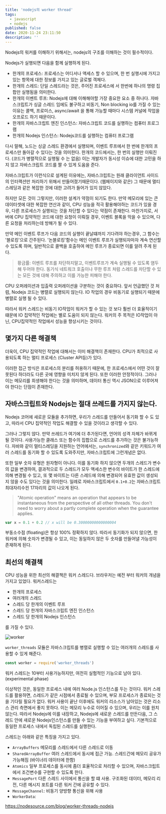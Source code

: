 ```yaml
---
title: 'nodejs의 worker thread'
tags:
  - javascript
  - nodejs
published: false
date: 2020-11-24 23:11:50
description: ''
---
```


Nodejs의 워커를 이해하기 위해서는, nodejs의 구조를 이해하는 것이 필수적이다.

Nodejs가 실행되면 다음을 함께 실행하게 된다.

- 한개의 프로세스: 프로세스는 어디서나 액세스 할 수 있으며, 한 번 실행시에 가지고 있는 항목에 대한 정보를 가지고 있는 글로벌 객체다.
- 한개의 스레드: 단일 스레드라는 것은, 주어진 프로세스에 서 한번에 하나의 명령 집합만 실행됨을 의미한다.
- 한개의 이벤트 루프: Nodejs에 대해 이해해야할 가장 중요한 요소 중 하나다. 자바스크립트가 싱글 스레드 임에도 불구하고 비동기, Non blocking io를 가질 수 있는 이유는 콜백, 프로미스, async/await 을 통해 가능할 때마다 시스템 커널에 작업을 오프로드 하기 때문이다.
- 한개의 자바스크립트 엔진 인스턴스: 자바스크립트 코드를 실행하는 컴퓨터 프로그램
- 한개의 Nodejs 인스턴스: Nodejs코드를 실행하는 컴퓨터 프로그램

다시 말해, 노드는 싱글 스레드 환경에서 실행되며, 이벤트 루프에서 한 번에 한개의 프로세스만 돌아갈 수 있다는 것을 의미한다. 한개의 코드에서는, 한 번의 실행만 이뤄진다. (코드가 병렬적으로 실행될 수 는 없음) 이는 개발자가 동시성 이슈에 대한 고민을 하지 않고 자바스크립트 코드를 짤 수 있게 도움을 준다.

자바스크립트가 이런식으로 설계된 이유에는, 자바스크립트는 원래 클라이언트 사이드의 인터랙션만 처리하기 위해서 만들어졌기때문이다. (웹페이지와 같은) 그 때문에 멀티스레딩과 같은 복잡한 것에 대한 고려가 들어가 있지 않았다.

하지만 모든 것이 그렇지만, 이러한 설계가 약점이 되기도 한다. 만약 메모리에 있는 큰 데이터셋에 대한 복잡한 연산과 같이, CPU 성능을 적극 활용해야하는 코드가 있을 경우, 다른 프로세스가 실행되는 것을 차단할 수 있다는 약점이 존재한다. 마찬가지로, 서버에 CPU 집약적인 코드에 대한 요청이 이뤄질 경우, 이벤트 블록을 막을 수 있으며, 다른 요청을 처리하는데 방해가 될 수 있다.

만약 메인 이벤트 루프가 다음 코드의 실행이 끝날떄까지 기다려야 하는경우, 그 함수는 '블로킹'으로 간주된다. '논블로킹'함수는 메인 이벤트 루프가 실행되자마자 계속 연산할 수 있도록 하며, 일반적으로 콜백을 호출하여 메인 루프가 종료되면 이를 알려 주게 된다.

> 황금률: 이벤트 루프를 차단하지말고, 이벤트루프가 계속 실행될 수 있도록 염두해 두어야 한다. 동기식 네트워크 호출이나 무한 루프 처럼 스레드를 차단할 수 있는 모든 것에 대해 주의하고 이를 가능한 피해야 한다.

CPU 오퍼레이션과 입출력 오퍼레이션을 구분하는 것이 중요하다. 앞서 언급했던 것 처럼, Nodejs 코드는 병렬로 실행되지 않는다. IO 작업의 경우 비동기로 실행되기 때문에 병렬로 실행 될 수 있다.

따라서 워커 스레드는 비동기 IO작업이 워커가 할 수 있는 것 보다 훨씬 더 효율적이기 떄문에 IO 집약적인 작업에는 별로 도움이 되지 않는다. 워커의 주 목적은 IO작업이 아닌, CPU집약적인 작업에서 성능을 향상시키는 것이다.

## 몇가지 다른 해결책

더욱이, CPU 집약적인 작업에 대해서는 이미 해결책이 존재한다. CPU가 최적으로 사용되도록 하는 멀티 프로세스 (Cluster API등)가 있다.

이러한 접근 방식은 프로세스의 분리를 허용하기 때문에, 한 프로세스에서 어떤 것이 잘못된다 하더라도 다른 곳에 영향을 미치지 않게 된다. 또한 이러한 안정적이다. 그러나 이는 메모리를 희생해야 한다는 것을 의미하며, 데이터 통신 역시 JSON으로 이루어져야 한다는 단점이 존재한다.

## 자바스크립트와 Nodejs는 절대 쓰레드를 가지지 않는다.

Nodejs 코어에 새로운 모듈을 추가하면, 우리가 스레드를 만들어서 동기화 할 수 도 있고, 따라서 CPU 집약적인 작업도 해결할 수 있을 것이라고 생각할 수 있다.

그러나 그렇지 않다. 만약 쓰레드가 여기에 더 추가된다면, 언어의 성격 자체가 바뀌게 될 것이다. 사용가능한 클래스 또는 함수의 집합으로 스레드를 추가하는 것은 불가능하다. 자바와 같이 멀티스레딩을 지원하는 언어에서는, `synchronized`와 같은 키워드가 여러 스레드를 동기화 할 수 있도록 도와주지만, 자바스크립트에 그런개념은 없다.

또한 일부 숫자 유형은 원자형이 아니다. 이를 동기화 하지 않으면 두개의 스레드가 변수의 값을 변경하여, 결과적으로 두 스레드가 모두 액세스한 변수의 바이트가 한 스레드에 의해 변경될 수 있고, 또 몇 바이트는 다른 스레드에 의해 변경되어 유효한 값이 생성되지 않을 수도 있다는 것을 의미한다. 일례로 자바스크립트에서 `0.1+0.2`는 자바스크립트 최대자리수읜 17자리의 값이 나오게 된다.

> "Atomic operation" means an operation that appears to be instantaneous from the perspective of all other threads. You don't need to worry about a partly complete operation when the guarantee applies.

```javascript
var x = 0.1 + 0.2 // x will be 0.30000000000000004
```

부동소수점 (floating)은 항상 100% 정확하지 않다. 따라서 동기화가 되지 않으면, 한 워커에 의해 숫자가 변경될 수 있고, 이는 동일하지 않은 두 숫자를 만들어낼 가능성이 존재하게 된다.

## 최선의 해결책

CPU 성능을 위한 최선의 해결책은 워커 스레드다. 브라우저는 예전 부터 워커의 개념을 가지고 있었다. 워커스레드는

- 한개의 프로세스
- 여러개의 스레드
- 스레드 당 한개의 이벤트 루프
- 스레드 당 한개의 자바스크립트 엔진 인스턴스
- 스레드 당 한개의 Nodejs 인스턴스

를 가질 수 있다.

![worker](https://images.ctfassets.net/hspc7zpa5cvq/20h5efXHT4bQbuf44mdq2H/a40944191d031217a9169b17a8ef35d6/worker-diagram_2x__1_.jpg)

`worker_threads` 모듈은 자바스크립트를 병렬로 실행할 수 있는 여러개의 스레드를 사용할 수 있게 해준다.

```javascript
const worker = require('worker_threads')
```

워커 스레드는 10부터 사용가능하지만, 여전히 실험적인 기능으로 남아 있다. (experimental phase)

이상적인 것은, 동일한 프로세스 내에 여러 Node.js 인스턴스를 두는 것이다. 워커 스레드를 활용하면, 스레드가 같은 시점에서 종료될 수 있으며, 부모 프로세스가 종료되는 것을 기다릴 필요가 없다. 워커 사용이 끝난 이후에도 워커의 리소스가 남아있는 것은 리소스 관리 측면에서 좋지 못하다. 이는 메모리 누수로 이어질 수 있으며, 우리는 이를 원치 않는다. 따라서 Nodejs에 이를 내장하고, Nodejs에 새로운 스레드를 만든다음, 그 스레드 안에 새로운 Nodejs인스턴스를 만들 수 있는 기능을 부여하고 싶다. 기본적으로 동일한 프로세스 내에서 독립된 스레드를 실행한다.

스레드는 아래와 같은 특징을 가지고 있다.

- `ArrayBuffers` 메모리를 스레드에서 다른 스레드로 이동
- `SharedArrayBuffer` 여러 스레드에서 동시에 접근 가능. 스레드간에 메모리 공유가 가능해짐 (바이너리 데이터에 한함)
- `Atomics` 일부 프로세스를 동시에 좀더 효율적으로 처리할 수 있으며, 자바스크립트에서 조건변수를 구현할 수 있도록 한다.
- `MessagePort` 다른 스레드 사이에서 통신을 할 떄 사용. 구조화된 데이터, 메모리 리전, 다른 메시지 포트를 다른 워커 간에 공유할 수 있다.
- `MessageChannel`: 비동기 양방향 통신을 위해 사용
- `WorkerData`:

https://nodesource.com/blog/worker-threads-nodejs
